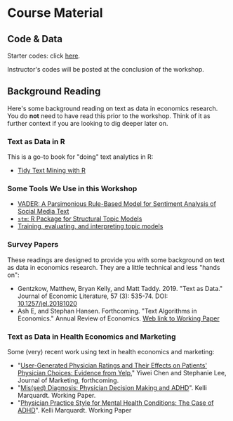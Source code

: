 # Course Material

## Code & Data

Starter codes: click [here](https://github.com/deer-marketing-lab/2023-03-08-monash/raw/main/assets/starter_code.zip).

Instructor's codes will be posted at the conclusion of the workshop.

## Background Reading

Here's some background reading on text as data in economics research. 
You do **not** need to have read this prior to the workshop.
Think of it as further context if you are looking to dig deeper later on.

### Text as Data in R

This is a go-to book for "doing" text analytics in R:

* [Tidy Text Mining with R][tidytext]

### Some Tools We Use in this Workshop

* [VADER: A Parsimonious Rule-Based Model for Sentiment Analysis of Social Media Text](https://ojs.aaai.org/index.php/ICWSM/article/view/14550)
* [`stm`: R Package for Structural Topic Models](https://cran.r-project.org/web/packages/stm/vignettes/stmVignette.pdf) 
* [Training, evaluating, and interpreting topic models](https://juliasilge.com/blog/evaluating-stm/)

### Survey Papers

These readings are designed to provide you with some background on text as data in economics research.
They are a little technical and less "hands on":

* Gentzkow, Matthew, Bryan Kelly, and Matt Taddy. 2019. "Text as Data." Journal of Economic Literature, 57 (3): 535-74. DOI: [10.1257/jel.20181020](https://www.aeaweb.org/articles?id=10.1257/jel.20181020) 
* Ash E, and Stephan Hansen. Forthcoming. "Text Algorithms in Economics." Annual Review of Economics. [Web link to Working Paper](https://elliottash.com/wp-content/uploads/2022/08/annual_reviews_chapter-2022-08-16.pdf)

### Text as Data in Health Economics and Marketing

Some (very) recent work using text in health economics and marketing:

* "[User-Generated Physician Ratings and Their Effects on Patients' Physician Choices: Evidence from Yelp](https://journals.sagepub.com/doi/abs/10.1177/00222429221146511)," Yiwei Chen and Stephanie Lee, Journal of Marketing, forthcoming.
* "[Mis(sed) Diagnosis: Physician Decision Making and ADHD](https://www.kellimarquardt.com/s/Marquardt_JMP_Feb2023.pdf)". Kelli Marquardt. Working Paper.
* "[Physician Practice Style for Mental Health Conditions: The Case of ADHD](https://papers.ssrn.com/sol3/papers.cfm?abstract_id=4138462)". Kelli Marquardt. Working Paper

[tidytext]: https://www.tidytextmining.com/

